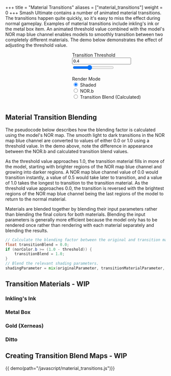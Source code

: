 +++
title = "Material Transitions"
aliases = ["material_transitions"]
weight = 0
+++
Smash Ultimate contains a number of animated material transitions. The transitions happen quite quickly, so it's easy to miss the effect during normal gameplay. 
Examples of material transitions include inkling's ink or the metal box item. An animated threshold value combined with the model's NOR map blue channel 
enables models to smoothly transition between two completely different materials. The demo below demonstrates the effect of adjusting the threshold value.

<style>
    .container {
        display: grid;
        grid-template-columns: 5fr 7fr;
    }
    canvas {
        width: 100%;
    }
</style>

<div class="container">
    <canvas id="imgCanvas"></canvas>
    <form>
        <div>Transition Threshold</div>
        <div>
            <input type="text" value="0.4" name="threshold" id="thresholdText" class="col-md-2">
            <input type="range" value="0.4" min="0.0" max="1.0" step="0.001" name="threshold" id="thresholdRange" class="col">
        </div>
        </br>
        <div>Render Mode</div>
        <div>
            <div>
                <input type="radio" name="renderMode" id="shaded"value="shaded" checked>
                <label for="shaded">Shaded</label>
            </div>
            <div>
                <input type="radio" name="renderMode" id="norB"value="norB">
                <label for="norB">NOR.b</label>
            </div>
            <div>
                <input type="radio" name="renderMode" id="transitionBlend"value="transitionBlend">
                <label for="transitionBlend">Transition Blend (Calculated)</label>
            </div>
        </div>
    </form>
</div>

## Material Transition Blending 
The pseudocode below describes how the blending factor is calculated using the model's NOR map. 
The smooth light to dark transitions in the NOR map blue channel are converted to values of either 0.0 or 1.0 using a threshold value.
In the demo above, note the difference in appearance between the NOR.b and calculated transition blend values.

As the threshold value approaches 1.0, the transition material fills in more of the model, starting 
with brighter regions of the NOR map blue channel and growing into darker regions. A NOR map blue channel value of 0.0 would transition instantly, a value of 0.5 would take later to transition, and a value of 1.0 takes the longest to transition to the transition material. As the threshold value approaches 0.0, the transition is reversed with the brightest regions of the NOR map blue channel being the last regions of the model to return to the normal material. 

Materials are blended together by blending their input parameters rather than blending the final colors for both materials. 
Blending the input parameters is generally more efficient because the model only has to be rendered once rather than rendering with each material separately and blending the results.

```glsl
// Calculate the blending factor between the original and transition material.
float transitionBlend = 0.0;
if (norColor.b >= (1.0 - threshold)) {
    transitionBlend = 1.0;
}
// Blend the relevant shading parameters. 
shadingParameter = mix(originalParameter, transitionMaterialParameter, transitionBlend);
```

## Transition Materials - WIP
### Inkling's Ink 
### Metal Box 
### Gold (Xerneas)
### Ditto

## Creating Transition Blend Maps - WIP

{{ demo(path="/javascript/material_transitions.js")}}